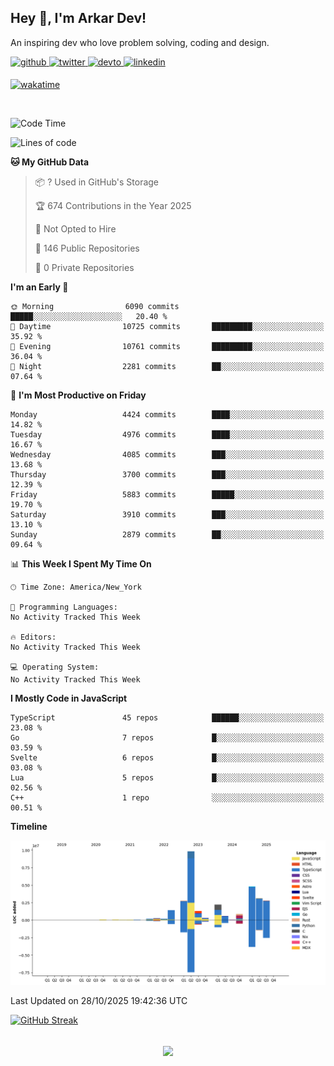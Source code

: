 ## Hey 👋, I'm Arkar Dev!  

An inspiring dev who love problem solving, coding and design.

<a href="https://github.com/Riley1101" target="_blank">
<img src=https://img.shields.io/badge/github-%2324292e.svg?&style=for-the-badge&logo=github&logoColor=white alt=github style="margin-bottom: 5px;" />
</a>
<a href="https://twitter.com/arkardev" target="_blank">
<img src=https://img.shields.io/badge/twitter-%2300acee.svg?&style=for-the-badge&logo=twitter&logoColor=white alt=twitter style="margin-bottom: 5px;" />
</a>
<a href="https://dev.to/riley1101" target="_blank">
<img src=https://img.shields.io/badge/dev.to-%2308090A.svg?&style=for-the-badge&logo=dev.to&logoColor=white alt=devto style="margin-bottom: 5px;" />
</a>
<a href="https://linkedin.com/in/arkar-kaung-myat" target="_blank">
<img src=https://img.shields.io/badge/linkedin-%231E77B5.svg?&style=for-the-badge&logo=linkedin&logoColor=white alt=linkedin style="margin-bottom: 5px;" />
</a>
  
[![wakatime](https://wakatime.com/badge/user/cf23b6e3-75f8-4c04-b0e3-273191c8d2ec.svg)](https://wakatime.com/@cf23b6e3-75f8-4c04-b0e3-273191c8d2ec)

<br/>

<!--START_SECTION:waka-->
![Code Time](http://img.shields.io/badge/Code%20Time-1%2C414%20hrs%2020%20mins-blue)

![Lines of code](https://img.shields.io/badge/From%20Hello%20World%20I%27ve%20Written-31.0%20million%20lines%20of%20code-blue)

**🐱 My GitHub Data** 

> 📦 ? Used in GitHub's Storage 
 > 
> 🏆 674 Contributions in the Year 2025
 > 
> 🚫 Not Opted to Hire
 > 
> 📜 146 Public Repositories 
 > 
> 🔑 0 Private Repositories 
 > 
**I'm an Early 🐤** 

```text
🌞 Morning                6090 commits        █████░░░░░░░░░░░░░░░░░░░░   20.40 % 
🌆 Daytime                10725 commits       █████████░░░░░░░░░░░░░░░░   35.92 % 
🌃 Evening                10761 commits       █████████░░░░░░░░░░░░░░░░   36.04 % 
🌙 Night                  2281 commits        ██░░░░░░░░░░░░░░░░░░░░░░░   07.64 % 
```
📅 **I'm Most Productive on Friday** 

```text
Monday                   4424 commits        ████░░░░░░░░░░░░░░░░░░░░░   14.82 % 
Tuesday                  4976 commits        ████░░░░░░░░░░░░░░░░░░░░░   16.67 % 
Wednesday                4085 commits        ███░░░░░░░░░░░░░░░░░░░░░░   13.68 % 
Thursday                 3700 commits        ███░░░░░░░░░░░░░░░░░░░░░░   12.39 % 
Friday                   5883 commits        █████░░░░░░░░░░░░░░░░░░░░   19.70 % 
Saturday                 3910 commits        ███░░░░░░░░░░░░░░░░░░░░░░   13.10 % 
Sunday                   2879 commits        ██░░░░░░░░░░░░░░░░░░░░░░░   09.64 % 
```


📊 **This Week I Spent My Time On** 

```text
🕑︎ Time Zone: America/New_York

💬 Programming Languages: 
No Activity Tracked This Week

🔥 Editors: 
No Activity Tracked This Week

💻 Operating System: 
No Activity Tracked This Week
```

**I Mostly Code in JavaScript** 

```text
TypeScript               45 repos            ██████░░░░░░░░░░░░░░░░░░░   23.08 % 
Go                       7 repos             █░░░░░░░░░░░░░░░░░░░░░░░░   03.59 % 
Svelte                   6 repos             █░░░░░░░░░░░░░░░░░░░░░░░░   03.08 % 
Lua                      5 repos             █░░░░░░░░░░░░░░░░░░░░░░░░   02.56 % 
C++                      1 repo              ░░░░░░░░░░░░░░░░░░░░░░░░░   00.51 % 
```



**Timeline**

![Lines of Code chart](https://raw.githubusercontent.com/Riley1101/Riley1101/main/assets/bar_graph.png)


 Last Updated on 28/10/2025 19:42:36 UTC
<!--END_SECTION:waka-->

[![GitHub Streak](https://streak-stats.demolab.com?user=Riley1101)](https://git.io/streak-stats)
  
<br/>  
<div align="center">
<img src="https://komarev.com/ghpvc/?username=Riley1101&&style=flat-square" align="center" />
</div>  

